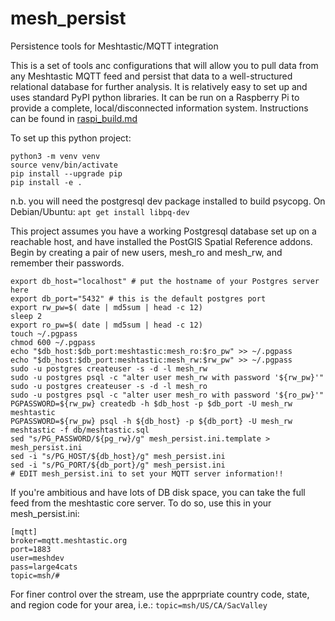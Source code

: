 # mesh_persist
Persistence tools for Meshtastic/MQTT integration

This is a set of tools anc configurations that will allow you to pull data from any Meshtastic MQTT feed
and persist that data to a well-structured relational database for further analysis.  It is relatively
easy to set up and uses standard PyPI python libraries.
It can be run on a Raspberry Pi to provide a complete, local/disconnected information system.  Instructions can be found in [raspi_build.md](raspi_build.md)

To set up this python project:
```
python3 -m venv venv
source venv/bin/activate
pip install --upgrade pip
pip install -e .
```
n.b. you will need the postgresql dev package installed to build psycopg.  On Debian/Ubuntu:
`apt get install libpq-dev`

This project assumes you have a working Postgresql database set up on a reachable host, and have installed the PostGIS
Spatial Reference addons.  Begin by creating a pair of new users, mesh_ro and mesh_rw, and remember their passwords.
```
export db_host="localhost" # put the hostname of your Postgres server here
export db_port="5432" # this is the default postgres port
export rw_pw=$( date | md5sum | head -c 12)
sleep 2
export ro_pw=$( date | md5sum | head -c 12)
touch ~/.pgpass
chmod 600 ~/.pgpass
echo "$db_host:$db_port:meshtastic:mesh_ro:$ro_pw" >> ~/.pgpass
echo "$db_host:$db_port:meshtastic:mesh_rw:$rw_pw" >> ~/.pgpass
sudo -u postgres createuser -s -d -l mesh_rw
sudo -u postgres psql -c "alter user mesh_rw with password '${rw_pw}'"
sudo -u postgres createuser -s -d -l mesh_ro
sudo -u postgres psql -c "alter user mesh_ro with password '${ro_pw}'"
PGPASSWORD=${rw_pw} createdb -h $db_host -p $db_port -U mesh_rw meshtastic
PGPASSWORD=${rw_pw} psql -h ${db_host} -p ${db_port} -U mesh_rw meshtastic -f db/meshtastic.sql
sed "s/PG_PASSWORD/${pg_rw}/g" mesh_persist.ini.template > mesh_persist.ini
sed -i "s/PG_HOST/${db_host}/g" mesh_persist.ini
sed -i "s/PG_PORT/${db_port}/g" mesh_persist.ini
# EDIT mesh_persist.ini to set your MQTT server information!!
```

If you're ambitious and have lots of DB disk space, you can take the full feed from the meshtastic core server.
To do so, use this in your mesh_persist.ini:
```
[mqtt]
broker=mqtt.meshtastic.org
port=1883
user=meshdev
pass=large4cats
topic=msh/#
```
For finer control over the stream, use the apprpriate country code, state, and region code for your area, i.e.:
`topic=msh/US/CA/SacValley`

